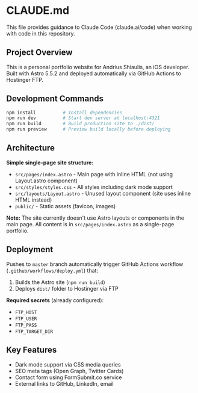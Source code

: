 # CLAUDE.md

This file provides guidance to Claude Code (claude.ai/code) when working with code in this repository.

## Project Overview

This is a personal portfolio website for Andrius Shiaulis, an iOS developer. Built with Astro 5.5.2 and deployed automatically via GitHub Actions to Hostinger FTP.

## Development Commands

```bash
npm install          # Install dependencies
npm run dev          # Start dev server at localhost:4321
npm run build        # Build production site to ./dist/
npm run preview      # Preview build locally before deploying
```

## Architecture

**Simple single-page site structure:**
- `src/pages/index.astro` - Main page with inline HTML (not using Layout.astro component)
- `src/styles/styles.css` - All styles including dark mode support
- `src/layouts/Layout.astro` - Unused layout component (site uses inline HTML instead)
- `public/` - Static assets (favicon, images)

**Note:** The site currently doesn't use Astro layouts or components in the main page. All content is in `src/pages/index.astro` as a single-page portfolio.

## Deployment

Pushes to `master` branch automatically trigger GitHub Actions workflow (`.github/workflows/deploy.yml`) that:
1. Builds the Astro site (`npm run build`)
2. Deploys `dist/` folder to Hostinger via FTP

**Required secrets** (already configured):
- `FTP_HOST`
- `FTP_USER`
- `FTP_PASS`
- `FTP_TARGET_DIR`

## Key Features

- Dark mode support via CSS media queries
- SEO meta tags (Open Graph, Twitter Cards)
- Contact form using FormSubmit.co service
- External links to GitHub, LinkedIn, email
